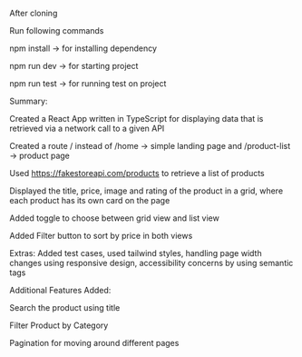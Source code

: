 After cloning 

Run following commands

npm install -> for installing dependency

npm run dev -> for starting project

npm run test -> for running test on project

Summary:

Created a React App written in TypeScript for displaying data that is retrieved via a
network call to a given API

Created a route / instead of /home -> simple landing page and /product-list -> product page 

Used https://fakestoreapi.com/products to retrieve a list of products

Displayed the title, price, image and rating of the product in a grid, where each product has its own card on the page

Added toggle to choose between grid view and list view

Added Filter button to sort by price in both views

Extras: Added test cases, used tailwind styles, handling page width changes using responsive design, accessibility concerns by using semantic tags

Additional Features Added:

Search the product using title

Filter Product by Category

Pagination for moving around different pages
